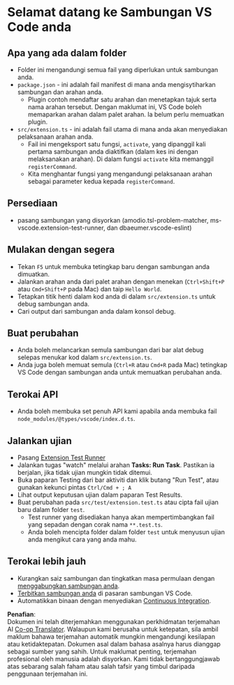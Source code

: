 <!--
CO_OP_TRANSLATOR_METADATA:
{
  "original_hash": "62b2632720dd39ef391d6b60b9b4bfb8",
  "translation_date": "2025-07-16T17:03:04+00:00",
  "source_file": "code/07.Lab/01/Apple/phi3ext/vsc-extension-quickstart.md",
  "language_code": "ms"
}
-->
# Selamat datang ke Sambungan VS Code anda

## Apa yang ada dalam folder

* Folder ini mengandungi semua fail yang diperlukan untuk sambungan anda.
* `package.json` - ini adalah fail manifest di mana anda mengisytiharkan sambungan dan arahan anda.
  * Plugin contoh mendaftar satu arahan dan menetapkan tajuk serta nama arahan tersebut. Dengan maklumat ini, VS Code boleh memaparkan arahan dalam palet arahan. Ia belum perlu memuatkan plugin.
* `src/extension.ts` - ini adalah fail utama di mana anda akan menyediakan pelaksanaan arahan anda.
  * Fail ini mengeksport satu fungsi, `activate`, yang dipanggil kali pertama sambungan anda diaktifkan (dalam kes ini dengan melaksanakan arahan). Di dalam fungsi `activate` kita memanggil `registerCommand`.
  * Kita menghantar fungsi yang mengandungi pelaksanaan arahan sebagai parameter kedua kepada `registerCommand`.

## Persediaan

* pasang sambungan yang disyorkan (amodio.tsl-problem-matcher, ms-vscode.extension-test-runner, dan dbaeumer.vscode-eslint)

## Mulakan dengan segera

* Tekan `F5` untuk membuka tetingkap baru dengan sambungan anda dimuatkan.
* Jalankan arahan anda dari palet arahan dengan menekan (`Ctrl+Shift+P` atau `Cmd+Shift+P` pada Mac) dan taip `Hello World`.
* Tetapkan titik henti dalam kod anda di dalam `src/extension.ts` untuk debug sambungan anda.
* Cari output dari sambungan anda dalam konsol debug.

## Buat perubahan

* Anda boleh melancarkan semula sambungan dari bar alat debug selepas menukar kod dalam `src/extension.ts`.
* Anda juga boleh memuat semula (`Ctrl+R` atau `Cmd+R` pada Mac) tetingkap VS Code dengan sambungan anda untuk memuatkan perubahan anda.

## Terokai API

* Anda boleh membuka set penuh API kami apabila anda membuka fail `node_modules/@types/vscode/index.d.ts`.

## Jalankan ujian

* Pasang [Extension Test Runner](https://marketplace.visualstudio.com/items?itemName=ms-vscode.extension-test-runner)
* Jalankan tugas "watch" melalui arahan **Tasks: Run Task**. Pastikan ia berjalan, jika tidak ujian mungkin tidak ditemui.
* Buka paparan Testing dari bar aktiviti dan klik butang "Run Test", atau gunakan kekunci pintas `Ctrl/Cmd + ; A`
* Lihat output keputusan ujian dalam paparan Test Results.
* Buat perubahan pada `src/test/extension.test.ts` atau cipta fail ujian baru dalam folder `test`.
  * Test runner yang disediakan hanya akan mempertimbangkan fail yang sepadan dengan corak nama `**.test.ts`.
  * Anda boleh mencipta folder dalam folder `test` untuk menyusun ujian anda mengikut cara yang anda mahu.

## Terokai lebih jauh

* Kurangkan saiz sambungan dan tingkatkan masa permulaan dengan [menggabungkan sambungan anda](https://code.visualstudio.com/api/working-with-extensions/bundling-extension).
* [Terbitkan sambungan anda](https://code.visualstudio.com/api/working-with-extensions/publishing-extension) di pasaran sambungan VS Code.
* Automatikkan binaan dengan menyediakan [Continuous Integration](https://code.visualstudio.com/api/working-with-extensions/continuous-integration).

**Penafian**:  
Dokumen ini telah diterjemahkan menggunakan perkhidmatan terjemahan AI [Co-op Translator](https://github.com/Azure/co-op-translator). Walaupun kami berusaha untuk ketepatan, sila ambil maklum bahawa terjemahan automatik mungkin mengandungi kesilapan atau ketidaktepatan. Dokumen asal dalam bahasa asalnya harus dianggap sebagai sumber yang sahih. Untuk maklumat penting, terjemahan profesional oleh manusia adalah disyorkan. Kami tidak bertanggungjawab atas sebarang salah faham atau salah tafsir yang timbul daripada penggunaan terjemahan ini.